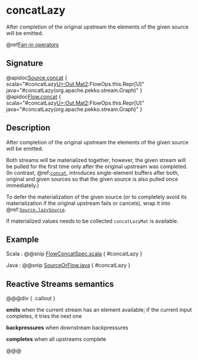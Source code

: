 # concatLazy

After completion of the original upstream the elements of the given source will be emitted.

@ref[Fan-in operators](../index.md#fan-in-operators)

## Signature

@apidoc[Source.concat](Source) { scala="#concatLazy[U&gt;:Out,Mat2](that:org.apache.pekko.stream.Graph[org.apache.pekko.stream.SourceShape[U],Mat2]):FlowOps.this.Repr[U]" java="#concatLazy(org.apache.pekko.stream.Graph)" }
@apidoc[Flow.concat](Flow) { scala="#concatLazy[U&gt;:Out,Mat2](that:org.apache.pekko.stream.Graph[org.apache.pekko.stream.SourceShape[U],Mat2]):FlowOps.this.Repr[U]" java="#concatLazy(org.apache.pekko.stream.Graph)" }


## Description

After completion of the original upstream the elements of the given source will be emitted.

Both streams will be materialized together, however, the given stream will be pulled for the first time only after the original upstream was completed. (In contrast, @ref:[`concat`](concat.md), introduces single-element buffers after both, original and given sources so that the given source is also pulled once immediately.)

To defer the materialization of the given source (or to completely avoid its materialization if the original upstream fails or cancels), wrap it into @ref:[`Source.lazySource`](../Source/lazySource.md).

If materialized values needs to be collected `concatLazyMat` is available.

## Example
Scala
:   @@snip [FlowConcatSpec.scala](/akka-stream-tests/src/test/scala/org/apache/pekko/stream/scaladsl/FlowConcatSpec.scala) { #concatLazy }

Java
:   @@snip [SourceOrFlow.java](/akka-docs/src/test/java/jdocs/stream/operators/SourceOrFlow.java) { #concatLazy }

## Reactive Streams semantics

@@@div { .callout }

**emits** when the current stream has an element available; if the current input completes, it tries the next one

**backpressures** when downstream backpressures

**completes** when all upstreams complete

@@@
